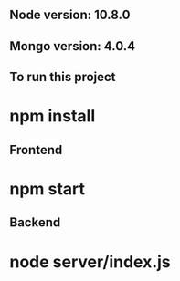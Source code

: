 ## Node version: 10.8.0
## Mongo version: 4.0.4

## To run this project
# npm install

## Frontend
# npm start

## Backend
# node server/index.js
